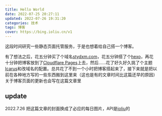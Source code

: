 ```yaml
---
title: Hello World
date: 2022-07-25 20:27:11
updated: 2022-07-26 19:31:20
categories: 技术
tags: 博客
cover: https://bing.ioliu.cn/v1
---
```


这段时间研究一些静态页面托管服务，于是也想着给自己搭一个博客。 

<!-- more -->

有了想法之后，花五分钟买了个域名[stydxm.com](stydxm.com)，花五分钟搭了个[hexo](https://hexo.io)，再花十分钟把博客放到了[Cloudflare Pages](https://pages.dev)上去，然后……花了好久好久挑了个主题[Icarus](https://github.com/ppoffice/hexo-theme-icarus)和改域名的配置。总共花了不到一个小时把博客搭起来了，接下来就是把以前在各种地方写的一些东西搬到这里来（这也是有的文章时间比这篇还早的原因）  
关于博客页面的更新也会写在这篇文章里

## update
2022.7.26 把这篇文章的封面换成了必应的每日图片，API是[ioliu](https://bing.ioliu.cn/v1)的